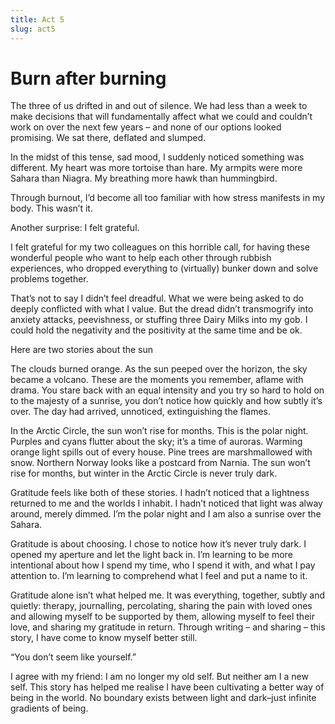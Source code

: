 ```yaml
---
title: Act 5  
slug: act5  
---
```

<script>  
    import SectionBreak from "$components/SectionBreak.svelte";  
    import WideImage from "$components/WideImage.svelte";  
    import sunrise from "$lib/assets/sunrise.webp";  
    import tromso from "$lib/assets/tromso.webp";  
</script>

# Burn after burning

The three of us drifted in and out of silence. We had less than a week to make decisions that will fundamentally affect what we could and couldn’t work on over the next few years – and none of our options looked promising. We sat there, deflated and slumped.

In the midst of this tense, sad mood, I suddenly noticed something was different. My heart was more tortoise than hare. My armpits were more Sahara than Niagra. My breathing more hawk than hummingbird.

Through burnout, I’d become all too familiar with how stress manifests in my body. This wasn’t it.

Another surprise: I felt grateful.

I felt grateful for my two colleagues on this horrible call, for having these wonderful people who want to help each other through rubbish experiences, who dropped everything to (virtually) bunker down and solve problems together.

That’s not to say I didn’t feel dreadful. What we were being asked to do deeply conflicted with what I value. But the dread didn’t transmogrify into anxiety attacks, peevishness, or stuffing three Dairy Milks into my gob. I could hold the negativity and the positivity at the same time and be ok.

<SectionBreak />

Here are two stories about the sun

The clouds burned orange. As the sun peeped over the horizon, the sky became a volcano. These are the moments you remember, aflame with drama. You stare back with an equal intensity and you try so hard to hold on to the majesty of a sunrise, you don’t notice how quickly and how subtly it’s over. The day had arrived, unnoticed, extinguishing the flames.

<WideImage src={sunrise} alt="Sunrise over the Sahara desert" />

In the Arctic Circle, the sun won’t rise for months. This is the polar night. Purples and cyans flutter about the sky; it’s a time of auroras. Warming orange light spills out of every house. Pine trees are marshmallowed with snow. Northern Norway looks like a postcard from Narnia. The sun won’t rise for months, but winter in the Arctic Circle is never truly dark.

<WideImage src={tromso} alt="Early afternoon during the Polar Night, viewed from the upper reaches of Tromsø centre towards the mainland side" caption="Source: <a href='https://commons.wikimedia.org/wiki/User:Osopolar'>Osopolar</a>, via <a href='https://commons.wikimedia.org/wiki/File:Morketidettermiddag.JPG'>WikiMedia Commons</a>" />

Gratitude feels like both of these stories. I hadn’t noticed that a lightness returned to me and the worlds I inhabit. I hadn’t noticed that light was alway around, merely dimmed. I’m the polar night and I am also a sunrise over the Sahara. 

Gratitude is about choosing. I chose to notice how it’s never truly dark. I opened my aperture and let the light back in. I’m learning to be more intentional about how I spend my time, who I spend it with, and what I pay attention to. I’m learning to comprehend what I feel and put a name to it.

Gratitude alone isn’t what helped me. It was everything, together, subtly and quietly: therapy, journalling, percolating, sharing the pain with loved ones and allowing myself to be supported by them, allowing myself to feel their love, and sharing my gratitude in return. Through writing – and sharing – this story, I have come to know myself better still.

“You don’t seem like yourself.”

I agree with my friend: I am no longer my old self. But neither am I a new self. This story has helped me realise I have been cultivating a better way of being in the world. No boundary exists between light and dark–just infinite gradients of being.

